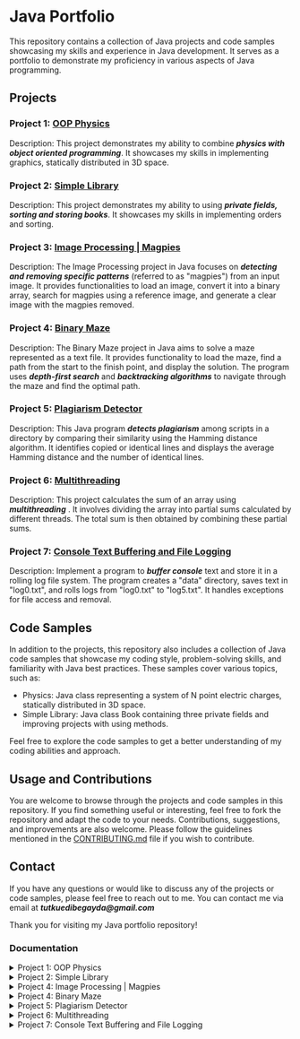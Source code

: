 # Java Portfolio

This repository contains a collection of Java projects and code samples showcasing my skills and experience in Java development. It serves as a portfolio to demonstrate my proficiency in various aspects of Java programming.

## Projects

### Project 1: [OOP Physics](https://github.com/xkyleann/Java_Portfolio/tree/main/OOP_Physics)

Description: This project demonstrates my ability to combine **_physics with object oriented programming_**. It showcases my skills in implementing graphics, statically distributed in 3D space. 

### Project 2: [Simple Library](https://github.com/xkyleann/Java_Portfolio/blob/main/Simple_Library.java)

Description: This project demonstrates my ability to using **_private fields, sorting and storing books_**. It showcases my skills in implementing orders and sorting. 

### Project 3: [Image Processing | Magpies](https://github.com/xkyleann/Java_Portfolio/tree/main/Magpies_ImageProcessing)

Description: The Image Processing project in Java focuses on **_detecting and removing specific patterns_** (referred to as "magpies") from an input image. It provides functionalities to load an image, convert it into a binary array, search for magpies using a reference image, and generate a clear image with the magpies removed.

### Project 4: [Binary Maze](https://github.com/xkyleann/Java_Portfolio/tree/main/Binary%20Maze)

Description: The Binary Maze project in Java aims to solve a maze represented as a text file. It provides functionality to load the maze, find a path from the start to the finish point, and display the solution. The program uses **_depth-first search_** and **_backtracking algorithms_** to navigate through the maze and find the optimal path.

### Project 5: [Plagiarism Detector](https://github.com/xkyleann/Java_Portfolio/tree/main/PlagiarismDetector)

Description: This Java program **_detects plagiarism_** among scripts in a directory by comparing their similarity using the Hamming distance algorithm. It identifies copied or identical lines and displays the average Hamming distance and the number of identical lines.

### Project 6: [Multithreading](https://github.com/xkyleann/Java_Portfolio/tree/main/MultiThreading)

Description: This project calculates the sum of an array using **_multithreading_** . It involves dividing the array into partial sums calculated by different threads. The total sum is then obtained by combining these partial sums.

### Project 7: [Console Text Buffering and File Logging](https://github.com/xkyleann/Java_Portfolio/tree/main/Console%20Text%20Buffering%20and%20File%20Logging)

Description: Implement a program to **_buffer console_** text and store it in a rolling log file system. The program creates a "data" directory, saves text in "log0.txt", and rolls logs from "log0.txt" to "log5.txt". It handles exceptions for file access and removal.


## Code Samples

In addition to the projects, this repository also includes a collection of Java code samples that showcase my coding style, problem-solving skills, and familiarity with Java best practices. These samples cover various topics, such as:

- Physics: Java class representing a system of N point electric charges, statically distributed in 3D space.
- Simple Library: Java class Book containing three private fields and improving projects with using methods.

Feel free to explore the code samples to get a better understanding of my coding abilities and approach.

## Usage and Contributions

You are welcome to browse through the projects and code samples in this repository. If you find something useful or interesting, feel free to fork the repository and adapt the code to your needs. Contributions, suggestions, and improvements are also welcome. Please follow the guidelines mentioned in the [CONTRIBUTING.md](CONTRIBUTING.md) file if you wish to contribute.

## Contact

If you have any questions or would like to discuss any of the projects or code samples, please feel free to reach out to me. You can contact me via email at **_tutkuedibegayda@gmail.com_**

Thank you for visiting my Java portfolio repository!

### Documentation 
<details>
<summary>Project 1: OOP Physics </summary>
<a href= "https://github.com/xkyleann/Java_Portfolio/files/11770773/Lab2.pdf"> Documentation 1</a>
</details>

<details>
<summary>Project 2: Simple Library </summary>
<a href= "https://github.com/xkyleann/Java_Portfolio/files/11770796/Lab3.pdf"> Documentation 2</a>
</details>

<details>
<summary>Project 4: Image Processing | Magpies </summary>
<a href= "https://github.com/xkyleann/Java_Portfolio/files/11938750/OOP_LAB4.pdf"> Documentation 3</a>
</details>

<details>
<summary>Project 4: Binary Maze </summary>
<a href= "https://github.com/xkyleann/Java_Portfolio/files/11938882/oo5.pdf"> Documentation 4</a>
</details>

<details>
<summary>Project 5: Plagiarism Detector</summary>
<a href= "https://github.com/xkyleann/Java_Portfolio/files/11939623/oo7-2.pdf"> Documentation 5</a>
</details>

<details>
<summary>Project 6: Multithreading </summary>
<a href= "https://github.com/xkyleann/Java_Portfolio/files/11939714/oo13.pdf"> Documentation 6</a>
</details>

<details>
<summary>Project 7: Console Text Buffering and File Logging </summary>
<a href= "https://github.com/xkyleann/Java_Portfolio/files/11940044/oo12.pdf"> Documentation 7</a>
</details>






